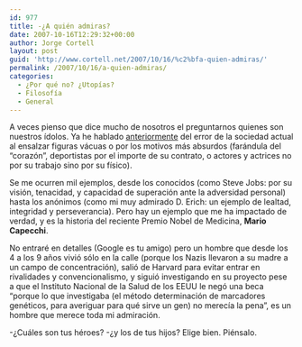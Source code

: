 ```yaml
---
id: 977
title: -¿A quién admiras?
date: 2007-10-16T12:29:32+00:00
author: Jorge Cortell
layout: post
guid: 'http://www.cortell.net/2007/10/16/%c2%bfa-quien-admiras/'
permalink: /2007/10/16/a-quien-admiras/
categories:
  - ¿Por qué no? ¿Utopías?
  - Filosofí­a
  - General
---
```

A veces pienso que dice mucho de nosotros el preguntarnos quienes son nuestros í­dolos. Ya he hablado <a target="_blank" href="http://www.cortell.net/2007/04/07/%c2%bfdonde-estan-los-verdaderos-heroes/">anteriormente</a> del error de la sociedad actual al ensalzar figuras vácuas o por los motivos más absurdos (farándula del &#8220;corazón&#8221;, deportistas por el importe de su contrato, o actores y actrices no por su trabajo sino por su fí­sico).

Se me ocurren mil ejemplos, desde los conocidos (como Steve Jobs: por su visión, tenacidad, y capacidad de superación ante la adversidad personal) hasta los anónimos (como mi muy admirado D. Erich: un ejemplo de lealtad, integridad y perseverancia). Pero hay un ejemplo que me ha impactado de verdad, y es la historia del reciente Premio Nobel de Medicina, **Mario Capecchi**.

No entraré en detalles (Google es tu amigo) pero un hombre que desde los 4 a los 9 años vivió sólo en la calle (porque los Nazis llevaron a su madre a un campo de concentración), salió de Harvard para evitar entrar en rivalidades y convencionalismo, y siguió investigando en su proyecto pese a que el Instituto Nacional de la Salud de los EEUU le negó una beca &#8220;porque lo que investigaba (el método determinación de marcadores genéticos, para averiguar para qué sirve un gen) no merecí­a la pena&#8221;, es un hombre que merece toda mi admiración.

-¿Cuáles son tus héroes? -¿y los de tus hijos? Elige bien. Piénsalo.
